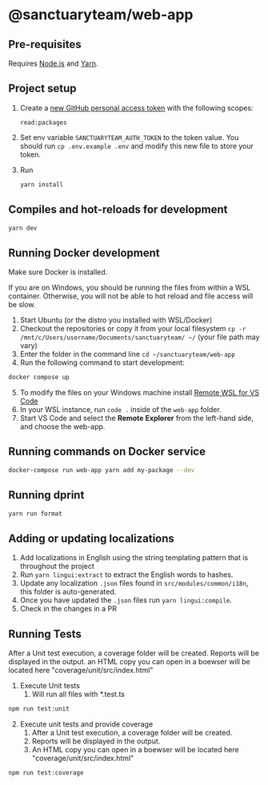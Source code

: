 # @sanctuaryteam/web-app

## Pre-requisites

Requires [Node.js](https://nodejs.org/en/) and [Yarn](https://yarnpkg.com/en/).

## Project setup

1. Create a [new GitHub personal access token](https://github.com/settings/tokens/new) with the following scopes:

    ```
    read:packages
    ```

2. Set env variable `SANCTUARYTEAM_AUTH_TOKEN` to the token value. You should run `cp .env.example .env` and modify this new file to store your token.

3. Run
    ```bash
    yarn install
    ```

## Compiles and hot-reloads for development

```bash
yarn dev
```

## Running Docker development

Make sure Docker is installed.

If you are on Windows, you should be running the files from within a WSL container. Otherwise, you will not be able to hot reload and file access will be slow.

1. Start Ubuntu (or the distro you installed with WSL/Docker)
2. Checkout the repositories or copy it from your local filesystem `cp -r /mnt/c/Users/username/Documents/sanctuaryteam/ ~/` (your file path may vary)
3. Enter the folder in the command line `cd ~/sanctuaryteam/web-app`
4. Run the following command to start development:

```bash
docker compose up
```

5. To modify the files on your Windows machine install [Remote WSL for VS Code](https://marketplace.visualstudio.com/items?itemName=ms-vscode-remote.remote-wsl)
6. In your WSL instance, run `code .` inside of the `web-app` folder.
7. Start VS Code and select the **Remote Explorer** from the left-hand side, and choose the web-app.

## Running commands on Docker service

```bash
docker-compose run web-app yarn add my-package --dev
```

## Running dprint

```bash
yarn run format
```

## Adding or updating localizations

1. Add localizations in English using the string templating pattern that is throughout the project
2. Run `yarn lingui:extract` to extract the English words to hashes.
3. Update any localization `.json` files found in `src/modules/common/i18n`, this folder is auto-generated.
4. Once you have updated the `.json` files run `yarn lingui:compile`.
5. Check in the changes in a PR

## Running Tests
  After a Unit test execution, a coverage folder will be created. Reports will be displayed in the output.
an HTML copy you can open in a boewser will be located here "coverage/unit/src/index.html"
1. Execute Unit tests
   1. Will run all files with *.test.ts
```bash
npm run test:unit
```
2. Execute unit tests and provide coverage
   1. After a Unit test execution, a coverage folder will be created. 
   2. Reports will be displayed in the output. 
   3. An HTML copy you can open in a boewser will be located here "coverage/unit/src/index.html"
```bash
npm run test:coverage 
```
